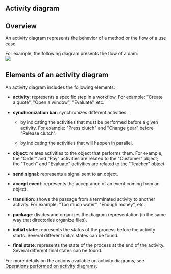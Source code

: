 


## Activity diagram 
			



<a name="NOTE1"></a>
<a name="NOTE1_1"></a>


## Overview
<a name="overview_ELTTEXTE000093"></a>
An activity diagram represents the behavior of a method or the flow of a use case.

For example, the following diagram presents the flow of a dam:<br>![](https://doc.pcsoft.fr/en-US/images/image.awp?langid=3&name=P4_UML_Diagramme_activite%20-%20HC%20N%B0001.gif)


<a name="NOTE2"></a>
<a name="NOTE2_1"></a>


## Elements of an activity diagram
<a name="elements_activity_diagram_ELTTEXTE000117"></a>
An activity diagram includes the following elements:

- **activity**: represents a specific step in a workflow. For example: "Create a quote", "Open a window", "Evaluate", etc.

- **synchronization bar**: synchronizes different activities:

	- by indicating the activities that must be performed before a given activity. For example: "Press clutch" and "Change gear" before "Release clutch".

	- by indicating the activities that will happen in parallel.




- **object**: relates activities to the object that performs them. For example, the "Order" and "Pay" activities are related to the "Customer" object; the "Teach" and "Evaluate" activities are related to the "Teacher" object.

- **send signal**: represents a signal sent to an object.

- **accept event**: represents the acceptance of an event coming from an object.

- **transition**: shows the passage from a terminated activity to another activity. For example: "Too much water", "Enough money", etc.

- **package**: divides and organizes the diagram representation (in the same way that directories organize files).

- **initial state**: represents the status of the process before the activity starts. Several different initial states can be found.

- **final state**: represents the state of the process at the end of the activity. Several different final states can be found.


For more details on the actions available on activity diagrams, see [Operations performed on activity diagrams](../Editeurs/2035001.md).


